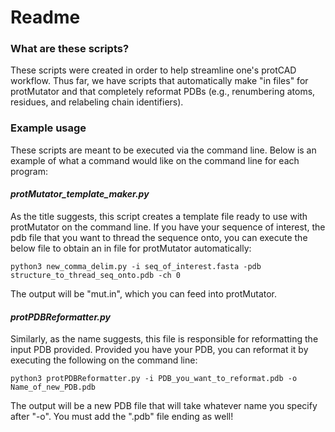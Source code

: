 # Readme


### What are these scripts?

These scripts were created in order to help streamline one's protCAD workflow. Thus far,
we have scripts that automatically make "in files" for protMutator and that completely
reformat PDBs (e.g., renumbering atoms, residues, and relabeling chain identifiers).

### Example usage

These scripts are meant to be executed via the command line. Below is an example of what 
a command would like on the command line for each program:

#### *protMutator_template_maker.py*
As the title suggests, this script creates a template file ready to use with protMutator on the command line. If you have your sequence of interest, the pdb file that you want to thread the sequence onto, you can execute the below file to obtain an in file for protMutator automatically:

```Terminal
python3 new_comma_delim.py -i seq_of_interest.fasta -pdb structure_to_thread_seq_onto.pdb -ch 0  
```

The output will be "mut.in", which you can feed into protMutator.


#### *protPDBReformatter.py*

Similarly, as the name suggests, this file is responsible for reformatting the input PDB  provided. Provided you have your PDB, you can reformat it by executing the following on the command line: 

```Terminal
python3 protPDBReformatter.py -i PDB_you_want_to_reformat.pdb -o Name_of_new_PDB.pdb 
```

The output will be a new PDB file that will take whatever name you specify after "-o". You must add the ".pdb" file ending as well!